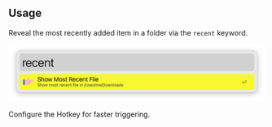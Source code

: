 ## Usage

Reveal the most recently added item in a folder via the `recent` keyword.

![Reveal most recent file with keyword](images/keyword-showcase.png)

Configure the Hotkey for faster triggering.
